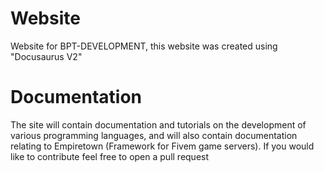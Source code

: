 # Website
Website for BPT-DEVELOPMENT, this website was created using "Docusaurus V2"

# Documentation
The site will contain documentation and tutorials on the development of various programming languages, and will also contain documentation relating to Empiretown (Framework for Fivem game servers). If you would like to contribute feel free to open a pull request
